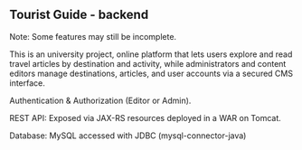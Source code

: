 ## Tourist Guide - backend
Note: Some features may still be incomplete.

This is an university project, online platform that lets users explore and read travel articles by destination and activity,
while administrators and content editors manage destinations, articles, and user accounts via a secured CMS interface.

Authentication & Authorization (Editor or Admin).

REST API: Exposed via JAX-RS resources deployed in a WAR on Tomcat.

Database: MySQL accessed with JDBC (mysql-connector-java)
